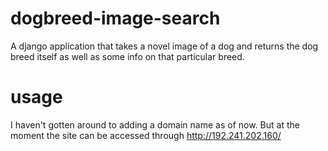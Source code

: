 # dogbreed-image-search
A django application that takes a novel image of a dog and returns the dog breed itself as well as some info on that particular breed.

# usage
I haven't gotten around to adding a domain name as of now. But at the moment the site can be accessed through http://192.241.202.160/


